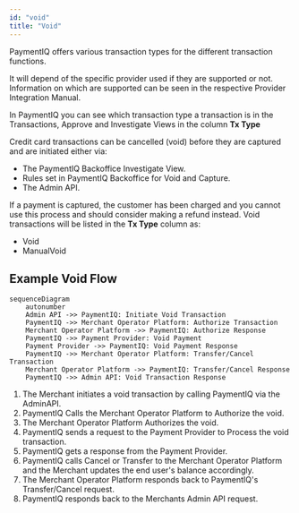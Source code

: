 ```yaml
---
id: "void"
title: "Void"
---
```


PaymentIQ offers various transaction types for the different transaction functions.

It will depend of the specific provider used if they are supported or not. Information on which are supported can be seen in the respective Provider Integration Manual.

In PaymentIQ you can see which transaction type a transaction is in the Transactions, Approve and Investigate Views in the column **Tx Type**

Credit card transactions can be cancelled (void) before they are captured and are initiated either via:

- The PaymentIQ Backoffice Investigate View.
- Rules set in PaymentIQ Backoffice for Void and Capture.
- The Admin API.

If a payment is captured, the customer has been charged and you cannot use this process and should consider making a refund instead. Void transactions will be listed in the **Tx Type** column as:

- Void
- ManualVoid

## Example Void Flow

```mermaid
sequenceDiagram
    autonumber
    Admin API ->> PaymentIQ: Initiate Void Transaction
    PaymentIQ ->> Merchant Operator Platform: Authorize Transaction
    Merchant Operator Platform ->> PaymentIQ: Authorize Response
    PaymentIQ ->> Payment Provider: Void Payment
    Payment Provider ->> PaymentIQ: Void Payment Response
    PaymentIQ ->> Merchant Operator Platform: Transfer/Cancel Transaction
    Merchant Operator Platform ->> PaymentIQ: Transfer/Cancel Response
    PaymentIQ ->> Admin API: Void Transaction Response
```

1. The Merchant initiates a void transaction by calling PaymentIQ via the AdminAPI. 
2. PaymentIQ Calls the Merchant Operator Platform to Authorize the void.
3. The Merchant Operator Platform Authorizes the void.
4. PaymentIQ sends a request to the Payment Provider to Process the void transaction.
5. PaymentIQ gets a response from the Payment Provider.
6. PaymentIQ calls Cancel or Transfer to the Merchant Operator Platform and the Merchant updates the end user's balance accordingly.
7. The Merchant Operator Platform responds back to PaymentIQ's Transfer/Cancel request.
8. PaymentIQ responds back to the Merchants Admin API request.

